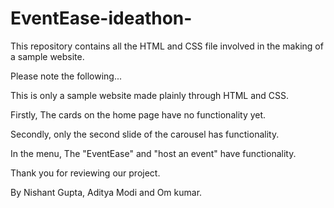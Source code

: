 # EventEase-ideathon-
This repository contains all the HTML and CSS file involved in the making of a sample website.


Please note the following...


This is only a sample website made plainly through HTML and CSS.


Firstly, The cards on the home page have no functionality yet.


Secondly, only the second slide of the carousel has functionality.


In the menu, The "EventEase" and "host an event" have functionality.



Thank you for reviewing our project.

By Nishant Gupta, Aditya Modi and Om kumar.
